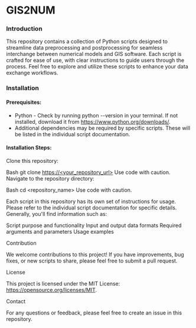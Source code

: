 # GIS2NUM
### Introduction

This repository contains a collection of Python scripts designed to streamline data preprocessing and postprocessing for seamless interchange between numerical models and GIS software. Each script is crafted for ease of use, with clear instructions to guide users through the process. Feel free to explore and utilize these scripts to enhance your data exchange workflows.

### Installation

#### Prerequisites:

- Python  - Check by running python --version in your terminal. If not installed, download it from https://www.python.org/downloads/.
- Additional dependencies may be required by specific scripts. These will be listed in the individual script documentation.

#### Installation Steps:

Clone this repository:

Bash
git clone [https://<your_repository_url>](https://github.com/wrenteria/GIS2NUM/)
Use code with caution.
Navigate to the repository directory:

Bash
cd <repository_name>
Use code with caution.

Each script in this repository has its own set of instructions for usage. Please refer to the individual script documentation for specific details. Generally, you'll find information such as:

Script purpose and functionality
Input and output data formats
Required arguments and parameters
Usage examples

Contribution

We welcome contributions to this project! If you have improvements, bug fixes, or new scripts to share, please feel free to submit a pull request.

License

This project is licensed under the MIT License: https://opensource.org/licenses/MIT.

Contact

For any questions or feedback, please feel free to create an issue in this repository.
